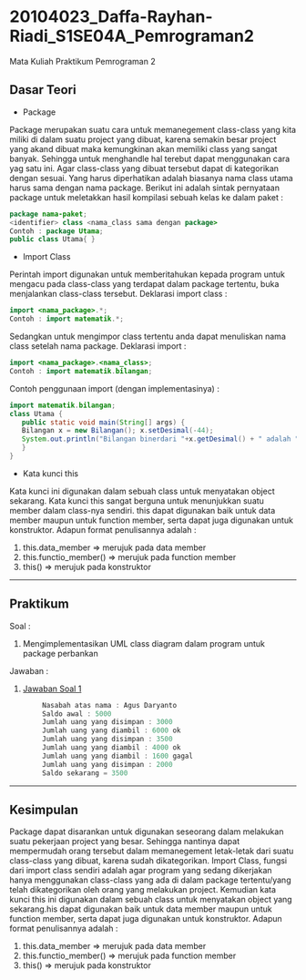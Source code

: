 # 20104023_Daffa-Rayhan-Riadi_S1SE04A_Pemrograman2
Mata Kuliah Praktikum Pemrograman 2
## Dasar Teori
* Package
  
Package merupakan suatu cara untuk memanegement class-class yang kita miliki di dalam suatu project yang dibuat, karena semakin besar project yang akand dibuat maka kemungkinan akan memiliki class yang sangat banyak. Sehingga  untuk menghandle hal terebut dapat menggunakan cara yag satu ini. Agar class-class yang dibuat tersebut dapat di kategorikan dengan sesuai. Yang harus diperhatikan adalah biasanya nama class utama harus sama dengan nama package. Berikut ini adalah sintak pernyataan package untuk meletakkan hasil kompilasi sebuah kelas ke dalam paket :
````java
package nama-paket;
<identifier> class <nama_class sama dengan package>
Contoh : package Utama;
public class Utama{ }
````

* Import Class

Perintah import digunakan untuk memberitahukan kepada program untuk mengacu pada class-class yang terdapat dalam package tertentu, buka menjalankan class-class tersebut.
  Deklarasi import class :
````java
import <nama_package>.*;
Contoh : import matematik.*;
````
Sedangkan untuk mengimpor class tertentu anda dapat menuliskan nama class setelah nama package. Deklarasi import :
````java
import <nama_package>.<nama_class>;
Contoh : import matematik.bilangan;
````
Contoh penggunaan import (dengan implementasinya) :
````java
import matematik.bilangan;
class Utama {
   public static void main(String[] args) {
   Bilangan x = new Bilangan(); x.setDesimal(-44); 
   System.out.println("Bilangan binerdari "+x.getDesimal() + " adalah "+ x.biner()); 
   }
}
````

* Kata kunci this

Kata kunci ini digunakan dalam sebuah class untuk menyatakan object sekarang. Kata kunci this sangat berguna untuk menunjukkan suatu member dalam class-nya sendiri. this dapat digunakan baik untuk data member maupun untuk function member, serta dapat juga digunakan untuk konstruktor. Adapun format penulisannya adalah :
1. this.data_member      => merujuk pada data member
2. this.functio_member() => merujuk pada function member
3. this()                => merujuk pada konstruktor
<hr>

## Praktikum
Soal :
1. Mengimplementasikan UML class diagram dalam program untuk package perbankan

Jawaban :
1. [Jawaban Soal 1](https://github.com/Daffarr/20104023_Daffa-Rayhan-Riadi_S1SE04A_Pemrograman2/blob/modul3/src/Modul3/Latihan/Tabungan.java)
````java
        Nasabah atas nama : Agus Daryanto 
        Saldo awal : 5000
        Jumlah uang yang disimpan : 3000
        Jumlah uang yang diambil : 6000 ok
        Jumlah uang yang disimpan : 3500
        Jumlah uang yang diambil : 4000 ok
        Jumlah uang yang diambil : 1600 gagal
        Jumlah uang yang disimpan : 2000
        Saldo sekarang = 3500
````

<hr>

## Kesimpulan
Package dapat disarankan untuk digunakan seseorang dalam melakukan suatu pekerjaan project yang besar. Sehingga nantinya dapat mempermudah orang tersebut dalam memanegement letak-letak dari suatu class-class yang dibuat, karena sudah dikategorikan. Import Class, fungsi dari import class sendiri adalah agar program yang sedang dikerjakan hanya menggunakan class-class yang ada di dalam package tertentu/yang telah dikategorikan oleh orang yang melakukan project. Kemudian kata kunci this ini digunakan dalam sebuah class untuk menyatakan object yang sekarang.his dapat digunakan baik untuk data member maupun untuk function member, serta dapat juga digunakan untuk konstruktor. Adapun format penulisannya adalah :

1. this.data_member => merujuk pada data member
2. this.functio_member() => merujuk pada function member
3. this() => merujuk pada konstruktor